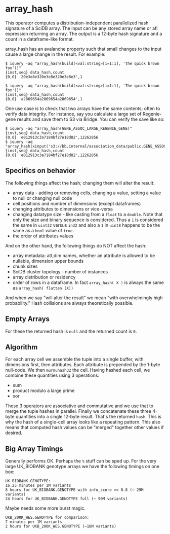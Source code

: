 # array_hash

This operator computes a distribution-independent parallelized hash signature of a SciDB array. The input can be any stored array name or afl expression returning an array. The output is a 12-byte hash signature and a count in a dataframe-like format.

array_hash has an avalanche property such that small changes to the input cause a large change in the result. For example:
```
$ iquery -aq "array_hash(build(<val:string>[i=1:1], 'the quick brown fox'))"
{inst,seq} data_hash,count
{0,0} '20e3e8e320e3e8e320e3e8e3',1

$ iquery -aq "array_hash(build(<val:string>[i=1:1], 'The quick brown fox'))"
{inst,seq} data_hash,count
{0,0} 'a2869654a2869654a2869654',1
```

One use case is to check that two arrays have the same contents; often to verify data integrity. For instance, say you calculate a large set of Regenie-gene results and save them to S3 via Bridge. You can verify the save like so:
```
$ iquery -aq "array_hash(GENE_ASSOC_LARGE_REGENIE_GENE)"
{inst,seq} data_hash,count
{0,0} 'e012913c3a7184bf27e18d82',12262856
$ iquery -aq "array_hash(xinput('s3://bb.internal/association_data/public.GENE_ASSOC_LARGE_REGENIE_GENE'))"
{inst,seq} data_hash,count
{0,0} 'e012913c3a7184bf27e18d82',12262856
```

## Specifics on behavior

The following things affect the hash; changing them will alter the result:
 * array data - adding or removing cells, changing a value, setting a value to null or changing null code
 * cell positions and number of dimensions (except dataframes)
 * changing attributes to dimensions or vice-versa
 * changing datatype size - like casting from a `float` to a `double`. Note that only the size and binary sequence is considered. Thus a `1` is considered the same in `uint32` versus `in32` and also a `1` in `uint8` happens to be the same as a `bool` value of `true`.
 * the order of attributes values

And on the other hand, the following things do NOT affect the hash:
 * array metadata: att,dim names, whether an attribute is allowed to be nullable, dimension upper bounds
 * chunk sizes
 * SciDB cluster topology - number of instances
 * array distribution or residency
 * order of rows in a dataframe. In fact `array_hash( X )` is always the same as `array_hash( flatten (X))`

And when we say "will alter the result" we mean "with overwhelmingly high probability." Hash collisions are always theoretically possible.

## Empty Arrays

For these the returned hash is `null` and the returned count is `0`.

## Algorithm

For each array cell we assemble the tuple into a single buffer, with dimensions first, then attributes. Each attribute is prepended by the 1-byte null-code. We then `murmuhash32` the cell. Having hashed each cell, we combine these quantities using 3 operations:
 * sum
 * product modulo a large prime
 * xor

These 3 operators are associative and commutative and we use that to merge the tuple hashes in parallel. Finally we concatenate these three 4-byte quantities into a single 12-byte result. That's the returned `hash`. This is why the hash of a single-cell array looks like a repeating pattern. This also means that computed hash values can be "merged" together other values if desired.

## Big Array Timings

Generally performs OK. Perhaps the `%` stuff can be sped up. For the very large UK_BIOBANK genotype arrays we have the following timings on one box:
```
UK_BIOBANK.GENOTYPE:
16.25 minutes per 1M variants
8 hours for UK_BIOBANK.GENOTYPE with info_score >= 0.8 (~ 29M variants)
24 hours for UK_BIOBANK.GENOTYPE full (~ 90M variants)
```
Maybe needs some more burst magic.

```
UKB_200K_WES.GENOTYPE for comparison:
7 minutes per 1M variants
2 hours for UKB_200K_WES.GENOTYPE (~18M variants)
```
